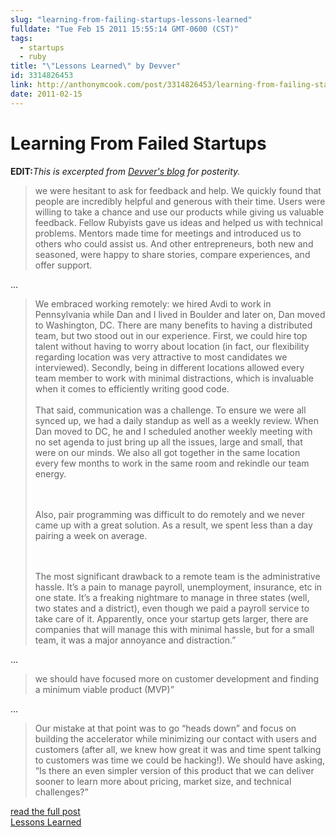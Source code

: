 ```yaml
---
slug: "learning-from-failing-startups-lessons-learned"
fulldate: "Tue Feb 15 2011 15:55:14 GMT-0600 (CST)"
tags:
  - startups
  - ruby
title: "\"Lessons Learned\" by Devver"
id: 3314826453
link: http://anthonymcook.com/post/3314826453/learning-from-failing-startups-lessons-learned
date: 2011-02-15
---
```


# Learning From Failed Startups

<aside>
<strong>EDIT:</strong><em>This is excerpted from
<a href=" http://devver.wordpress.com/2010/04/26/lessons-learned ">Devver's blog</a>
for posterity.</em>
</aside>


> we were hesitant to ask for feedback and help. We quickly found that
people are incredibly helpful and generous with their time. Users were
willing to take a chance and use our products while giving us valuable
feedback. Fellow Rubyists gave us ideas and helped us with technical
problems. Mentors made time for meetings and introduced us to others who
could assist us. And other entrepreneurs, both new and seasoned, were
happy to share stories, compare experiences, and offer support.

...

> We embraced working remotely: we hired Avdi to work in Pennsylvania
while Dan and I lived in Boulder and later on, Dan moved to Washington,
DC. There are many benefits to having a distributed team, but two stood
out in our experience. First, we could hire top talent without having to
worry about location (in fact, our flexibility regarding location was
very attractive to most candidates we interviewed). Secondly, being in
different locations allowed every team member to work with minimal
distractions, which is invaluable when it comes to efficiently writing
good code.
> <br><br>
> That said, communication was a challenge. To ensure we were all synced
up, we had a daily standup as well as a weekly review. When Dan moved to
DC, he and I scheduled another weekly meeting with no set agenda to just
bring up all the issues, large and small, that were on our minds. We
also all got together in the same location every few months to work in
the same room and rekindle our team energy.
>
> <br><br>
> Also, pair programming was difficult to do remotely and we never came up
with a great solution. As a result, we spent less than a day pairing a
week on average.
>
> <br><br>
> The most significant drawback to a remote team is the administrative
hassle. It’s a pain to manage payroll, unemployment, insurance, etc in
one state. It’s a freaking nightmare to manage in three states (well,
two states and a district), even though we paid a payroll service to
take care of it. Apparently, once your startup gets larger, there are
companies that will manage this with minimal hassle, but for a small
team, it was a major annoyance and distraction.”

...

> we should have focused more on customer development and finding a
minimum viable product (MVP)”

...

> Our mistake at that point was to go “heads down” and focus on building
the accelerator while minimizing our contact with users and customers
(after all, we knew how great it was and time spent talking to customers
was time we could be hacking!). We should have asking, “Is there an even
simpler version of this product that we can deliver sooner to learn more
about pricing, market size, and technical challenges?”

<aside class="url">
<a href="http://devver.wordpress.com/2010/04/26/lessons-learned">
<div>read the full post</div>
Lessons Learned
</a>
</aside>
